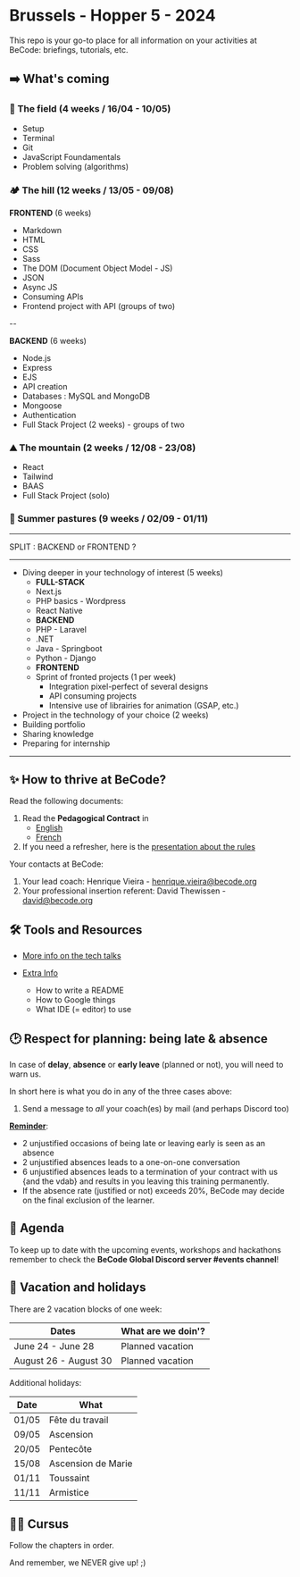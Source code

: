 # Brussels - Hopper 5 - 2024

This repo is your go-to place for all information on your activities at BeCode: briefings, tutorials, etc.

## ➡️ What's coming

### 🌱 The field (4 weeks / 16/04 - 10/05)

- Setup
- Terminal
- Git
- JavaScript Foundamentals
- Problem solving (algorithms)

### 🏕️ The hill (12 weeks / 13/05 - 09/08)

**FRONTEND** (6 weeks)

- Markdown
- HTML
- CSS
- Sass
- The DOM (Document Object Model - JS)
- JSON
- Async JS
- Consuming APIs
- Frontend project with API (groups of two)

--

**BACKEND** (6 weeks)

- Node.js
- Express
- EJS
- API creation
- Databases : MySQL and MongoDB
- Mongoose
- Authentication
- Full Stack Project (2 weeks) - groups of two

### ⛰️ The mountain (2 weeks / 12/08 - 23/08)

- React
- Tailwind
- BAAS
- Full Stack Project (solo)

### 🚠 Summer pastures (9 weeks / 02/09 - 01/11)

---

SPLIT : BACKEND or FRONTEND ?

---

- Diving deeper in your technology of interest (5 weeks)
  - **FULL-STACK**
  - Next.js
  - PHP basics - Wordpress
  - React Native
  - **BACKEND**
  - PHP - Laravel
  - .NET
  - Java - Springboot
  - Python - Django
  - **FRONTEND**
  - Sprint of fronted projects (1 per week)
    - Integration pixel-perfect of several designs
    - API consuming projects
    - Intensive use of librairies for animation (GSAP, etc.)
- Project in the technology of your choice (2 weeks)
- Building portfolio
- Sharing knowledge
- Preparing for internship

---

## ✨ How to thrive at BeCode?

Read the following documents:

1. Read the **Pedagogical Contract** in
   - [English](https://github.com/becodeorg/BeCode/blob/master/educationalcontract.md)
   - [French](https://github.com/becodeorg/BeCode/blob/master/contratpedagogique.md)
2. If you need a refresher, here is the [presentation about the rules](https://docs.google.com/presentation/d/1dSlGc3K-Z4TC368QHeqxaPgA3K_z99P-/edit?usp=sharing&ouid=108332149586002795282&rtpof=true&sd=true)

Your contacts at BeCode:

1. Your lead coach: Henrique Vieira - [henrique.vieira@becode.org]()
2. Your professional insertion referent: David Thewissen - [david@becode.org]()

## 🛠️ Tools and Resources

- [More info on the tech talks](./Extra-Info/Tech-Talks.md)

- [Extra Info](./Extra-Info)
  - How to write a README
  - How to Google things
  - What IDE (= editor) to use

## 🕑 Respect for planning: being late & absence

In case of **delay**, **absence** or **early leave** (planned or not), you will need to warn us.

In short here is what you do in any of the three cases above:

1. Send a message to _all_ your coach(es) by mail (and perhaps Discord too)

**[Reminder](https://github.com/becodeorg/BeCode/blob/master/educationalcontract.md#sanctions)**:

- 2 unjustified occasions of being late or leaving early is seen as an absence
- 2 unjustified absences leads to a one-on-one conversation
- 6 unjustified absences leads to a termination of your contract with us {and the vdab} and results in you leaving this training permanently.
- If the absence rate (justified or not) exceeds 20%, BeCode may decide on the final exclusion of the learner.

## 📅 Agenda

To keep up to date with the upcoming events, workshops and hackathons remember to check the **BeCode Global Discord server #events channel**!

## 🌴 Vacation and holidays

There are 2 vacation blocks of one week:

| Dates                 | What are we doin'? |
| --------------------- | ------------------ |
| June 24 - June 28     | Planned vacation   |
| August 26 - August 30 | Planned vacation   |

Additional holidays:

| Date  | What               |
| ----- | ------------------ |
| 01/05 | Fête du travail    |
| 09/05 | Ascension          |
| 20/05 | Pentecôte          |
| 15/08 | Ascension de Marie |
| 01/11 | Toussaint          |
| 11/11 | Armistice          |

## 👩‍🎓 Cursus

Follow the chapters in order.

And remember, we NEVER give up! ;)
